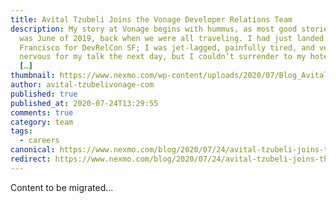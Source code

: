 ```yaml
---
title: Avital Tzubeli Joins the Vonage Developer Relations Team
description: My story at Vonage begins with hummus, as most good stories do. It
  was June of 2019, back when we were all traveling. I had just landed in San
  Francisco for DevRelCon SF; I was jet-lagged, painfully tired, and very
  nervous for my talk the next day, but I couldn’t surrender to my hotel room
  […]
thumbnail: https://www.nexmo.com/wp-content/uploads/2020/07/Blog_Avital-Tzubeli_1200x600.png
author: avital-tzubelivonage-com
published: true
published_at: 2020-07-24T13:29:55
comments: true
category: team
tags:
  - careers
canonical: https://www.nexmo.com/blog/2020/07/24/avital-tzubeli-joins-the-vonage-developer-relations-team
redirect: https://www.nexmo.com/blog/2020/07/24/avital-tzubeli-joins-the-vonage-developer-relations-team
---
```

Content to be migrated...
